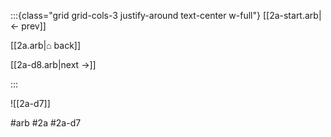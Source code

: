 :::{class="grid grid-cols-3 justify-around text-center w-full"}
[[2a-start.arb|← prev]]

[[2a.arb|⌂ back]]

[[2a-d8.arb|next →]]

:::

![[2a-d7]]

#arb #2a #2a-d7